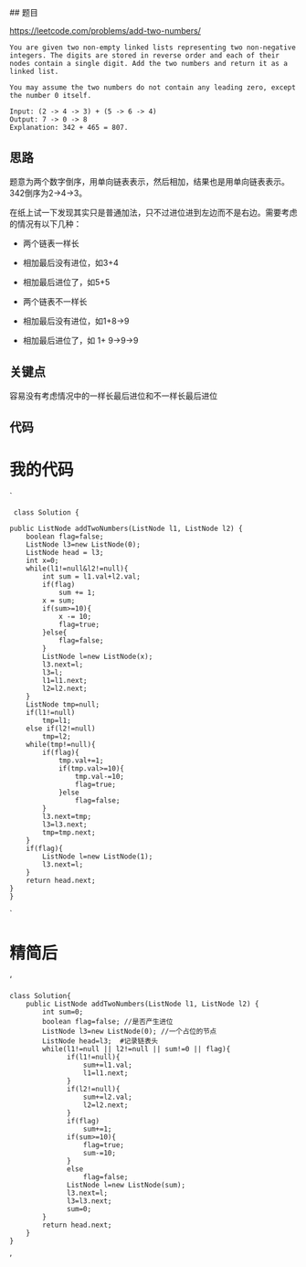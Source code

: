 ﻿﻿﻿## 题目https://leetcode.com/problems/add-two-numbers/```You are given two non-empty linked lists representing two non-negative integers. The digits are stored in reverse order and each of their nodes contain a single digit. Add the two numbers and return it as a linked list.You may assume the two numbers do not contain any leading zero, except the number 0 itself.Input: (2 -> 4 -> 3) + (5 -> 6 -> 4)Output: 7 -> 0 -> 8Explanation: 342 + 465 = 807.```## 思路题意为两个数字倒序，用单向链表表示，然后相加，结果也是用单向链表表示。342倒序为2->4->3。在纸上试一下发现其实只是普通加法，只不过进位进到左边而不是右边。需要考虑的情况有以下几种：- 两个链表一样长  - 相加最后没有进位，如3+4  - 相加最后进位了，如5+5- 两个链表不一样长 - 相加最后没有进位，如1+8->9 - 相加最后进位了，如 1+ 9->9->9## 关键点容易没有考虑情况中的一样长最后进位和不一样长最后进位## 代码# 我的代码`        class Solution {    public ListNode addTwoNumbers(ListNode l1, ListNode l2) {        boolean flag=false;        ListNode l3=new ListNode(0);        ListNode head = l3;        int x=0;        while(l1!=null&l2!=null){            int sum = l1.val+l2.val;                        if(flag)                sum += 1;                        x = sum;            if(sum>=10){                x -= 10;                flag=true;            }else{                flag=false;            }            ListNode l=new ListNode(x);            l3.next=l;            l3=l;            l1=l1.next;            l2=l2.next;        }        ListNode tmp=null;        if(l1!=null)            tmp=l1;        else if(l2!=null)            tmp=l2;        while(tmp!=null){            if(flag){                tmp.val+=1;                                if(tmp.val>=10){                    tmp.val-=10;                    flag=true;                }else                    flag=false;            }            l3.next=tmp;            l3=l3.next;            tmp=tmp.next;                        }                        if(flag){            ListNode l=new ListNode(1);            l3.next=l;        }        return head.next;    }    }`# 精简后‘    class Solution{        public ListNode addTwoNumbers(ListNode l1, ListNode l2) {            int sum=0;             boolean flag=false; //是否产生进位            ListNode l3=new ListNode(0); //一个占位的节点            ListNode head=l3;  #记录链表头            while(l1!=null || l2!=null || sum!=0 || flag){                  if(l1!=null){                      sum+=l1.val;                         l1=l1.next;                               }                    if(l2!=null){                      sum+=l2.val;                      l2=l2.next;                  }                  if(flag)                      sum+=1;                  if(sum>=10){                      flag=true;                      sum-=10;                  }                  else                      flag=false;                  ListNode l=new ListNode(sum);                  l3.next=l;                  l3=l3.next;                  sum=0;            }            return head.next;        }    }’